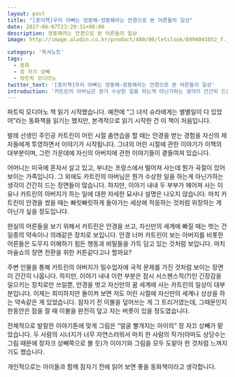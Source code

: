 ```yaml
---
layout: post
title: "[종이책]우리 아빠는 엉뚱해-엉뚱해라는 안경으로 본 어른들의 일상"
date: 2017-06-07T23:29:31+00:00
description: 엉뚱해라는 안경으로 본 어른들의 일상
image: http://image.aladin.co.kr/product/489/80/letslook/8994041052_f.jpg

category: '독서노트'  
tags: 
  - 동화
  - 장 자끄 상뻬
  - 파트릭 모디아노
twitter_text: '[종이책]우리 아빠는 엉뚱해-엉뚱해라는 안경으로 본 어른들의 일상'
introduction: '카트린의 아버님은 뭔가 수상한 일을 하는게 아닌가하는 생각이 간간히 드는 장면들이 많습니다.'
---
```


파트릭 모디아노 책 읽기 시작했습니다. 예전에 &#8220;그 녀석 슈라에게는 별별일이 다 있었어&#8221;라는 동화책을 읽기는 했지만, 본격적으로 읽기 시작한 건 이 책이 처음입니다.
  
발레 선생인 주인공 카트린이 어린 시절 춤연습을 할 때는 안경을 벋는 경험을 자신의 제자들에게 투영하면서 이야기가 시작됩니다. 그녀의 어린 시절에 관한 이야기가 이책의 대부분이며, 그런 가운데에 자신의 아버지에 관한 이야기들이 곁들여져 있습니다.

어머니는 미국에 혼자서 살고 있고, 부녀는 프랑스에서 떨어져 사는데 뭔가 곡절이 있어 보이는 가족입니다. 그 외에도 카트린의 아버님은 뭔가 수상한 일을 하는게 아닌가하는 생각이 간간히 드는 장면들이 많습니다. 하지만, 이야기 내내 두 부부가 헤어져 사는 이유나 카트린의 아버지가 하는 일에 대한 자세한 묘사나 설명은 나오지 않습니다. 마치 카트린이 안경을 썼을 때는 빠릿빠릿하게 돌아가는 세상에 적응하는 것처럼 위장하는 게 아닌가 싶을 정도입니다. 

현실의 어른들을 보기 위해서 카트린은 안경을 쓰고, 자신만의 세계에 빠질 때는 벗는 건 일종의 약속이나 의례같은 장치로 보입니다. 안경 너머 카트린이 보는 아버지를 비롯한 어른들은 도무지 이해하기 힘든 행동과 비밀들을 가득 담고 있는 것처럼 보입니다. 마치 마술쇼의 장면 전환을 위한 커튼같다고나 할까요?

주변 인물을 통해 카트린의 아버지가 밀수업자에 국적 문제를 가진 것처럼 보이는 장면이 간간히 나옵니다. 하지만, 이야기 내내 이런 부분은 잠시 서스펜스적(?)인 긴장감을 일으키는 장치로만 쓰일뿐, 안경을 벗고 자신만의 꿈 세계에 사는 카트린의 일상이 대부분입니다. 이제는 희미하지만 돌이켜 보면 저도 어린 시절에 자신만의 세계나 상상을 하는 약속같은 게 있었습니다. 잠자기 전 이불을 덮어쓰는 게 그 트리거였는데, 그때문인지 한동안은 잠을 잘 때 이불을 완전히 덮고 자는 버릇이 있을 정도였습니다.

전체적으로 발랄한 이야기톤에 맞게 그림은 &#8220;얼굴 빨개지는 아이의&#8221; 장 자끄 상빼가 맡았습니다. 두 사람의 시너지가 너무 자연스러워서 마치 한 사람의 작가(아마도 상당수는 그림 때문에 장자크 상빼쪽으로 볼 듯)가 이야기와 그림을 모두 도맡아 한 것처럼 느껴지기도 했습니다.

개인적으로는 아이들과 함께 잠자기 전에 읽어 보면 좋을 동화책이라고 생각합니다.